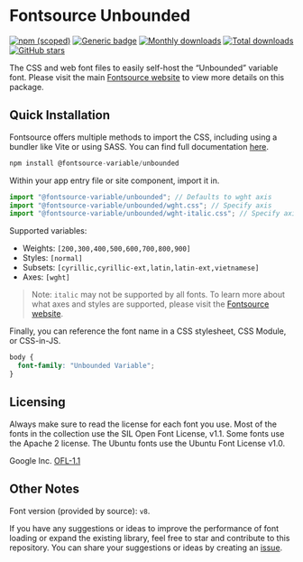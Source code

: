 # Fontsource Unbounded

[![npm (scoped)](https://img.shields.io/npm/v/@fontsource-variable/unbounded?color=brightgreen)](https://www.npmjs.com/package/@fontsource-variable/unbounded) [![Generic badge](https://img.shields.io/badge/fontsource-passing-brightgreen)](https://github.com/fontsource/fontsource) [![Monthly downloads](https://badgen.net/npm/dm/@fontsource-variable/unbounded)](https://github.com/fontsource/fontsource) [![Total downloads](https://badgen.net/npm/dt/@fontsource-variable/unbounded)](https://github.com/fontsource/fontsource) [![GitHub stars](https://img.shields.io/github/stars/fontsource/fontsource.svg?style=social&label=Star)](https://github.com/fontsource/fontsource/stargazers)

The CSS and web font files to easily self-host the “Unbounded” variable font. Please visit the main [Fontsource website](https://fontsource.org/fonts/unbounded) to view more details on this package.

## Quick Installation

Fontsource offers multiple methods to import the CSS, including using a bundler like Vite or using SASS. You can find full documentation [here](https://fontsource.org/docs/getting-started/introduction).

```javascript
npm install @fontsource-variable/unbounded
```

Within your app entry file or site component, import it in.

```javascript
import "@fontsource-variable/unbounded"; // Defaults to wght axis
import "@fontsource-variable/unbounded/wght.css"; // Specify axis
import "@fontsource-variable/unbounded/wght-italic.css"; // Specify axis and style
```

Supported variables:
- Weights: `[200,300,400,500,600,700,800,900]`
- Styles: `[normal]`
- Subsets: `[cyrillic,cyrillic-ext,latin,latin-ext,vietnamese]`
- Axes: `[wght]`

> Note: `italic` may not be supported by all fonts. To learn more about what axes and styles are supported, please visit the [Fontsource website](https://fontsource.org/fonts/unbounded).

Finally, you can reference the font name in a CSS stylesheet, CSS Module, or CSS-in-JS.

```css
body {
  font-family: "Unbounded Variable";
}
```

## Licensing
Always make sure to read the license for each font you use. Most of the fonts in the collection use the SIL Open Font License, v1.1. Some fonts use the Apache 2 license. The Ubuntu fonts use the Ubuntu Font License v1.0.

Google Inc.
[OFL-1.1](http://scripts.sil.org/OFL)

## Other Notes
Font version (provided by source): `v8`.

If you have any suggestions or ideas to improve the performance of font loading or expand the existing library, feel free to star and contribute to this repository. You can share your suggestions or ideas by creating an [issue](https://github.com/fontsource/fontsource/issues).
